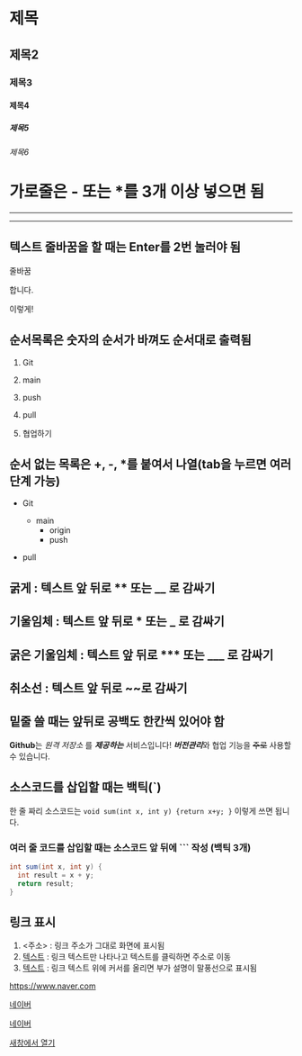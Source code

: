 # 제목
## 제목2
### 제목3
#### 제목4
##### 제목5
###### 제목6


# 가로줄은 - 또는 *를 3개 이상 넣으면 됨
---
***

## 텍스트 줄바꿈을 할 때는 Enter를 2번 눌러야 됨
줄바꿈

합니다.

이렇게!

## 순서목록은 숫자의 순서가 바껴도 순서대로 출력됨
1. Git

2. main

3. push

4. pull

5. 협업하기

## 순서 없는 목록은 +, -, *를 붙여서 나열(tab을 누르면 여러 단계 가능)

- Git
  * main
    - origin
    + push

- pull

## 굵게 : 텍스트 앞 뒤로 ** 또는 __ 로 감싸기
## 기울임체 : 텍스트 앞 뒤로 * 또는 _ 로 감싸기
## 굵은 기울임체 : 텍스트 앞 뒤로 *** 또는 ___ 로 감싸기
## 취소선 : 텍스트 앞 뒤로 ~~로 감싸기
## 밑줄 쓸 때는 앞뒤로 공백도 한칸씩 있어야 함

**Github**는 _원격 저장소_ 를 ___제공하는___ 서비스입니다!
***버전관리***와 협업 기능을 ~~주로~~ 사용할 수 있습니다.

## 소스코드를 삽입할 때는 백틱(`)

한 줄 짜리 소스코드는 `void sum(int x, int y) {return x+y; }` 이렇게 쓰면 됩니다.

### 여러 줄 코드를 삽입할 때는 소스코드 앞 뒤에 ``` 작성 (백틱 3개)
```java
int sum(int x, int y) {
  int result = x + y;
  return result;
}
```

## 링크 표시
1. <주소> : 링크 주소가 그대로 화면에 표시됨
2. [텍스트](주소) : 링크 텍스트만 나타나고 텍스트를 클릭하면 주소로 이동
3. [텍스트](주소,"부가설명") : 링크 텍스트 위에 커서를 올리면 부가 설명이 말풍선으로 표시됨

<https://www.naver.com>

[네이버](https://www.naver.com)

[네이버](https://www.naver.com, "클릭하면 네이버로 이동합니다.")

<a href="https://www.naver.com" target="_blank"> 새창에서 열기</a>


